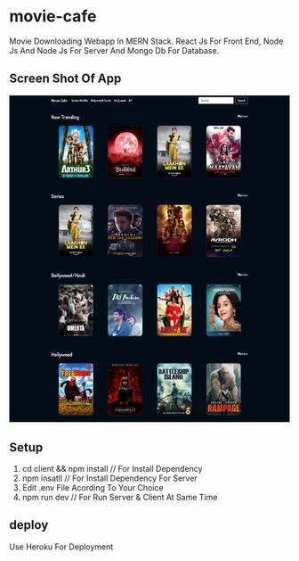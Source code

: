 # movie-cafe
Movie Downloading Webapp In MERN Stack. React Js For Front End, Node Js And Node Js For Server And Mongo Db For Database.

## Screen Shot Of App
![GitHub Logo](/img.jpg)

## Setup

1) cd client && npm install  // For Install Dependency
2) npm insatll               // For Install Dependency For Server
3) Edit .env File Acording To Your Choice
4) npm run dev               // For Run Server & Client At Same Time


## deploy
Use Heroku For Deployment
